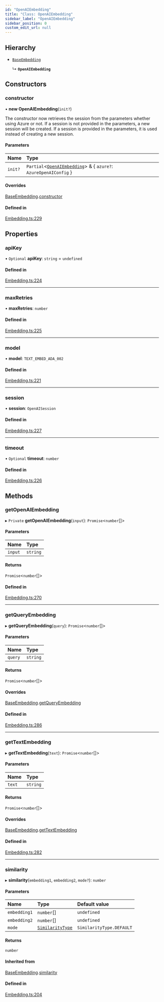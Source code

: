 ```yaml
---
id: "OpenAIEmbedding"
title: "Class: OpenAIEmbedding"
sidebar_label: "OpenAIEmbedding"
sidebar_position: 0
custom_edit_url: null
---
```


## Hierarchy

- [`BaseEmbedding`](BaseEmbedding.md)

  ↳ **`OpenAIEmbedding`**

## Constructors

### constructor

• **new OpenAIEmbedding**(`init?`)

The constructor now retrieves the session from the parameters whether using Azure or not. If a session is not provided in the parameters, a new session will be created. If a session is provided in the parameters, it is used instead of creating a new session.

#### Parameters

| Name | Type |
| :------ | :------ |
| `init?` | `Partial`<[`OpenAIEmbedding`](OpenAIEmbedding.md)\> & { `azure?`: `AzureOpenAIConfig`  } |

#### Overrides

[BaseEmbedding](BaseEmbedding.md).[constructor](BaseEmbedding.md#constructor)

#### Defined in

[Embedding.ts:229](https://github.com/run-llama/LlamaIndexTS/blob/main/packages/core/src/Embedding.ts#L229)

## Properties

### apiKey

• `Optional` **apiKey**: `string` = `undefined`

#### Defined in

[Embedding.ts:224](https://github.com/run-llama/LlamaIndexTS/blob/main/packages/core/src/Embedding.ts#L224)

___

### maxRetries

• **maxRetries**: `number`

#### Defined in

[Embedding.ts:225](https://github.com/run-llama/LlamaIndexTS/blob/main/packages/core/src/Embedding.ts#L225)

___

### model

• **model**: `TEXT_EMBED_ADA_002`

#### Defined in

[Embedding.ts:221](https://github.com/run-llama/LlamaIndexTS/blob/main/packages/core/src/Embedding.ts#L221)

___

### session

• **session**: `OpenAISession`

#### Defined in

[Embedding.ts:227](https://github.com/run-llama/LlamaIndexTS/blob/main/packages/core/src/Embedding.ts#L227)

___

### timeout

• `Optional` **timeout**: `number`

#### Defined in

[Embedding.ts:226](https://github.com/run-llama/LlamaIndexTS/blob/main/packages/core/src/Embedding.ts#L226)

## Methods

### getOpenAIEmbedding

▸ `Private` **getOpenAIEmbedding**(`input`): `Promise`<`number`[]\>

#### Parameters

| Name | Type |
| :------ | :------ |
| `input` | `string` |

#### Returns

`Promise`<`number`[]\>

#### Defined in

[Embedding.ts:270](https://github.com/run-llama/LlamaIndexTS/blob/main/packages/core/src/Embedding.ts#L270)

___

### getQueryEmbedding

▸ **getQueryEmbedding**(`query`): `Promise`<`number`[]\>

#### Parameters

| Name | Type |
| :------ | :------ |
| `query` | `string` |

#### Returns

`Promise`<`number`[]\>

#### Overrides

[BaseEmbedding](BaseEmbedding.md).[getQueryEmbedding](BaseEmbedding.md#getqueryembedding)

#### Defined in

[Embedding.ts:286](https://github.com/run-llama/LlamaIndexTS/blob/main/packages/core/src/Embedding.ts#L286)

___

### getTextEmbedding

▸ **getTextEmbedding**(`text`): `Promise`<`number`[]\>

#### Parameters

| Name | Type |
| :------ | :------ |
| `text` | `string` |

#### Returns

`Promise`<`number`[]\>

#### Overrides

[BaseEmbedding](BaseEmbedding.md).[getTextEmbedding](BaseEmbedding.md#gettextembedding)

#### Defined in

[Embedding.ts:282](https://github.com/run-llama/LlamaIndexTS/blob/main/packages/core/src/Embedding.ts#L282)

___

### similarity

▸ **similarity**(`embedding1`, `embedding2`, `mode?`): `number`

#### Parameters

| Name | Type | Default value |
| :------ | :------ | :------ |
| `embedding1` | `number`[] | `undefined` |
| `embedding2` | `number`[] | `undefined` |
| `mode` | [`SimilarityType`](../enums/SimilarityType.md) | `SimilarityType.DEFAULT` |

#### Returns

`number`

#### Inherited from

[BaseEmbedding](BaseEmbedding.md).[similarity](BaseEmbedding.md#similarity)

#### Defined in

[Embedding.ts:204](https://github.com/run-llama/LlamaIndexTS/blob/main/packages/core/src/Embedding.ts#L204)
